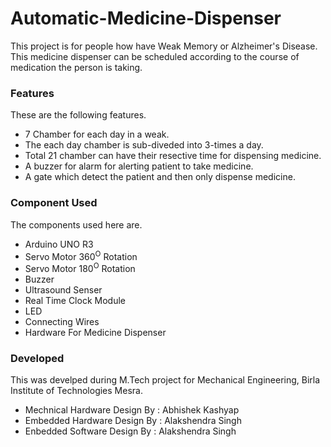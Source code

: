 # Automatic-Medicine-Dispenser

This project is for people how have Weak Memory or Alzheimer's Disease. This medicine dispenser can be scheduled according to the course of medication the person is taking. 

### Features
These are the following features.
  - 7 Chamber for each day in a weak.
  - The each day chamber is sub-diveded into 3-times a day.
  - Total 21 chamber can have their resective time for dispensing medicine.
  - A buzzer for alarm for alerting patient to take medicine.
  - A gate which detect the patient and then only dispense medicine.

### Component Used
The components used here are.
  - Arduino UNO R3
  - Servo Motor 360<sup>O</sup> Rotation
  - Servo Motor 180<sup>O</sup> Rotation
  - Buzzer
  - Ultrasound Senser
  - Real Time Clock Module
  - LED
  - Connecting Wires
  - Hardware For Medicine Dispenser

### Developed
This was develped during M.Tech project for Mechanical Engineering, Birla Institute of Technologies Mesra.
  - Mechnical Hardware Design By : Abhishek Kashyap
  - Embedded Hardware Design By  : Alakshendra Singh
  - Enbedded Software Design By  : Alakshendra Singh
